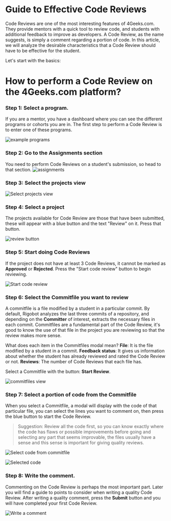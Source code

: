 # Guide to Effective Code Reviews

Code Reviews are one of the most interesting features of 4Geeks.com. They provide mentors with a quick tool to review code, and students with additional feedback to improve as developers. A Code Review, as the name suggests, is simply a comment regarding a portion of code. In this article, we will analyze the desirable characteristics that a Code Review should have to be effective for the student.

Let's start with the basics:

# How to perform a Code Review on the 4Geeks.com platform?
### Step 1: **Select a program.**
If you are a mentor, you have a dashboard where you can see the different programs or cohorts you are in. The first step to perform a Code Review is to enter one of these programs.

![example programs](https://github.com/breatheco-de/breatheco-de/assets/107764250/ed6cfb70-bd4a-4571-b632-7d1d82bd76a4)

### Step 2: Go to the **Assignments** section
You need to perform Code Reviews on a student's submission, so head to that section.
![assignments](https://github.com/breatheco-de/breatheco-de/assets/107764250/8e818c70-d71f-4e1b-ba1c-b20359468234)

### Step 3: **Select the projects view**

![Select projects view](https://github.com/breatheco-de/breatheco-de/assets/107764250/a5604dd2-4d69-4d44-b80f-76eda5c61020)

### Step 4: **Select a project**
The projects available for Code Review are those that have been submitted, these will appear with a blue button and the text "Review" on it. Press that button.

![review button](https://github.com/breatheco-de/breatheco-de/assets/107764250/2da5d7e5-6953-48ec-95a3-bb18da4ad4f0)

### Step 5: **Start doing Code Reviews**
If the project does not have at least 3 Code Reviews, it cannot be marked as **Approved** or **Rejected**. Press the "Start code review" button to begin reviewing.

![Start code review](https://github.com/breatheco-de/breatheco-de/assets/107764250/08e37594-b12f-4e3d-a56c-1b3383fdc187)

### Step 6: **Select the Commitfile you want to review**
A commitfile is a file modified by a student in a particular commit. By default, Rigobot analyzes the last three commits of a repository, and depending on the **Committer** of interest, extracts the necessary files in each commit. Commitfiles are a fundamental part of the Code Review, it's good to know the use of that file in the project you are reviewing so that the review makes more sense.

What does each item in the Commitfiles modal mean?
**File**: It is the file modified by a student in a commit.
**Feedback status**: It gives us information about whether the student has already reviewed and rated the Code Review or not.
**Reviews**: The number of Code Reviews that each file has.

Select a Commitfile with the button: **Start Review**.

![commitfiles view](https://github.com/breatheco-de/breatheco-de/assets/107764250/e82e7315-2673-4a68-ae85-5eafd909945e)

### Step 7: **Select a portion of code from the Commitfile**
When you select a Commitfile, a modal will display with the code of that particular file, you can select the lines you want to comment on, then press the blue button to start the Code Review.

> Suggestion: Review all the code first, so you can know exactly where the code has flaws or possible improvements before going and selecting any part that seems improvable, the files usually have a sense and this sense is important for giving quality reviews.

![Select code from commitfile](https://github.com/breatheco-de/breatheco-de/assets/107764250/6e8f7dd7-08de-4d26-b39d-2b3b492a7f1f)

![Selected code](https://github.com/breatheco-de/breatheco-de/assets/107764250/f2565833-b79a-4a2e-ae32-8f29d1c2b326)

### Step 8: **Write the comment.**
Commenting on the Code Review is perhaps the most important part. Later you will find a guide to points to consider when writing a quality Code Review. After writing a quality comment, press the **Submit** button and you will have completed your first Code Review.

![Write a comment](https://github.com/breatheco-de/breatheco-de/assets/107764250/53c88ae8-2a22-496b-a13e-65f3bdb2102a)



